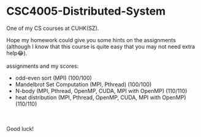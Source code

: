 # CSC4005-Distributed-System

One of my CS courses at CUHK(SZ).

Hope my homework could give you some hints on the assignments (although I know that this course is quite easy that you may not need extra help😂).
<br>
<br>
assignments and my scores:

- odd-even sort (MPI) (100/100)
- Mandelbrot Set Computation (MPI, Pthread) (100/100)
- N-body (MPI, Pthread, OpenMP, CUDA, MPI with OpenMP) (110/110)
- heat distribution (MPI, Pthread, OpenMP, CUDA, MPI with OpenMP) (110/110)

<br>
<br>
Good luck!
